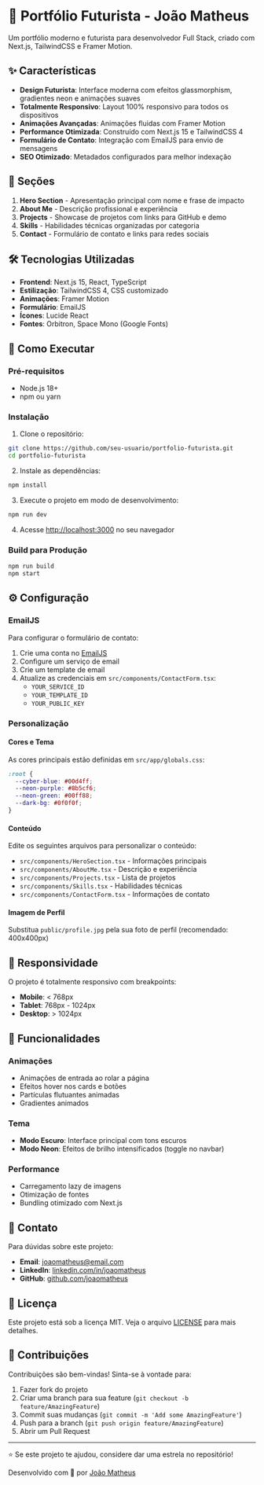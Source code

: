 # 🚀 Portfólio Futurista - João Matheus

Um portfólio moderno e futurista para desenvolvedor Full Stack, criado com Next.js, TailwindCSS e Framer Motion.

## ✨ Características

- **Design Futurista**: Interface moderna com efeitos glassmorphism, gradientes neon e animações suaves
- **Totalmente Responsivo**: Layout 100% responsivo para todos os dispositivos
- **Animações Avançadas**: Animações fluidas com Framer Motion
- **Performance Otimizada**: Construído com Next.js 15 e TailwindCSS 4
- **Formulário de Contato**: Integração com EmailJS para envio de mensagens
- **SEO Otimizado**: Metadados configurados para melhor indexação

## 🎨 Seções

1. **Hero Section** - Apresentação principal com nome e frase de impacto
2. **About Me** - Descrição profissional e experiência
3. **Projects** - Showcase de projetos com links para GitHub e demo
4. **Skills** - Habilidades técnicas organizadas por categoria
5. **Contact** - Formulário de contato e links para redes sociais

## 🛠️ Tecnologias Utilizadas

- **Frontend**: Next.js 15, React, TypeScript
- **Estilização**: TailwindCSS 4, CSS customizado
- **Animações**: Framer Motion
- **Formulário**: EmailJS
- **Ícones**: Lucide React
- **Fontes**: Orbitron, Space Mono (Google Fonts)

## 🚀 Como Executar

### Pré-requisitos

- Node.js 18+ 
- npm ou yarn

### Instalação

1. Clone o repositório:
```bash
git clone https://github.com/seu-usuario/portfolio-futurista.git
cd portfolio-futurista
```

2. Instale as dependências:
```bash
npm install
```

3. Execute o projeto em modo de desenvolvimento:
```bash
npm run dev
```

4. Acesse [http://localhost:3000](http://localhost:3000) no seu navegador

### Build para Produção

```bash
npm run build
npm start
```

## ⚙️ Configuração

### EmailJS

Para configurar o formulário de contato:

1. Crie uma conta no [EmailJS](https://www.emailjs.com/)
2. Configure um serviço de email
3. Crie um template de email
4. Atualize as credenciais em `src/components/ContactForm.tsx`:
   - `YOUR_SERVICE_ID`
   - `YOUR_TEMPLATE_ID`
   - `YOUR_PUBLIC_KEY`

### Personalização

#### Cores e Tema

As cores principais estão definidas em `src/app/globals.css`:

```css
:root {
  --cyber-blue: #00d4ff;
  --neon-purple: #8b5cf6;
  --neon-green: #00ff88;
  --dark-bg: #0f0f0f;
}
```

#### Conteúdo

Edite os seguintes arquivos para personalizar o conteúdo:

- `src/components/HeroSection.tsx` - Informações principais
- `src/components/AboutMe.tsx` - Descrição e experiência
- `src/components/Projects.tsx` - Lista de projetos
- `src/components/Skills.tsx` - Habilidades técnicas
- `src/components/ContactForm.tsx` - Informações de contato

#### Imagem de Perfil

Substitua `public/profile.jpg` pela sua foto de perfil (recomendado: 400x400px)

## 📱 Responsividade

O projeto é totalmente responsivo com breakpoints:

- **Mobile**: < 768px
- **Tablet**: 768px - 1024px  
- **Desktop**: > 1024px

## 🎯 Funcionalidades

### Animações

- Animações de entrada ao rolar a página
- Efeitos hover nos cards e botões
- Partículas flutuantes animadas
- Gradientes animados

### Tema

- **Modo Escuro**: Interface principal com tons escuros
- **Modo Neon**: Efeitos de brilho intensificados (toggle no navbar)

### Performance

- Carregamento lazy de imagens
- Otimização de fontes
- Bundling otimizado com Next.js

## 📧 Contato

Para dúvidas sobre este projeto:

- **Email**: joaomatheus@email.com
- **LinkedIn**: [linkedin.com/in/joaomatheus](https://linkedin.com/in/joaomatheus)
- **GitHub**: [github.com/joaomatheus](https://github.com/joaomatheus)

## 📄 Licença

Este projeto está sob a licença MIT. Veja o arquivo [LICENSE](LICENSE) para mais detalhes.

## 🤝 Contribuições

Contribuições são bem-vindas! Sinta-se à vontade para:

1. Fazer fork do projeto
2. Criar uma branch para sua feature (`git checkout -b feature/AmazingFeature`)
3. Commit suas mudanças (`git commit -m 'Add some AmazingFeature'`)
4. Push para a branch (`git push origin feature/AmazingFeature`)
5. Abrir um Pull Request

---

⭐ Se este projeto te ajudou, considere dar uma estrela no repositório!

Desenvolvido com 💜 por [João Matheus](https://github.com/joaomatheus)